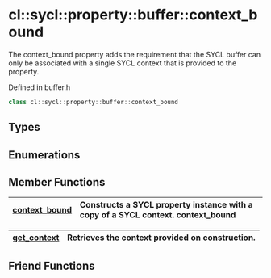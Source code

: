 # cl::sycl::property::buffer::context_bound

The context_bound property adds the requirement that the SYCL buffer can only be associated with a single SYCL context that is provided to the property. 

Defined in buffer.h

```cpp
class cl::sycl::property::buffer::context_bound
```

## Types

## Enumerations

## Member Functions

| [context_bound](./functions/context_bound/README.md) | Constructs a SYCL  property instance with a copy of a SYCL context. context_bound |
| :--- | :--- |

| [get_context](./functions/get_context/README.md) | Retrieves the context provided on construction.  |
| :--- | :--- |


## Friend Functions

